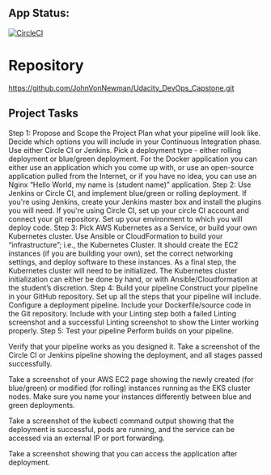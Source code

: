 ## App Status:
[![CircleCI](https://circleci.com/gh/JohnVonNewman/Udacity_DevOps_Capstone.svg?style=svg)](https://circleci.com/gh/JohnVonNewman/Udacity_DevOps_Capstone)
# Repository
https://github.com/JohnVonNewman/Udacity_DevOps_Capstone.git

## Project Tasks
Step 1: Propose and Scope the Project
Plan what your pipeline will look like.
Decide which options you will include in your Continuous Integration phase. Use either Circle CI or Jenkins.
Pick a deployment type - either rolling deployment or blue/green deployment.
For the Docker application you can either use an application which you come up with, or use an open-source application pulled from the Internet, or if you have no idea, you can use an Nginx “Hello World, my name is (student name)” application.
Step 2: Use Jenkins or Circle CI, and implement blue/green or rolling deployment.
If you're using Jenkins, create your Jenkins master box and install the plugins you will need.
If you're using Circle CI, set up your circle CI account and connect your git repository.
Set up your environment to which you will deploy code.
Step 3: Pick AWS Kubernetes as a Service, or build your own Kubernetes cluster.
Use Ansible or CloudFormation to build your “infrastructure”; i.e., the Kubernetes Cluster.
It should create the EC2 instances (if you are building your own), set the correct networking settings, and deploy software to these instances.
As a final step, the Kubernetes cluster will need to be initialized. The Kubernetes cluster initialization can either be done by hand, or with Ansible/Cloudformation at the student’s discretion.
Step 4: Build your pipeline
Construct your pipeline in your GitHub repository.
Set up all the steps that your pipeline will include.
Configure a deployment pipeline.
Include your Dockerfile/source code in the Git repository.
Include with your Linting step both a failed Linting screenshot and a successful Linting screenshot to show the Linter working properly.
Step 5: Test your pipeline
Perform builds on your pipeline.

Verify that your pipeline works as you designed it. Take a screenshot of the Circle CI or Jenkins pipeline showing the deployment, and all stages passed successfully.

Take a screenshot of your AWS EC2 page showing the newly created (for blue/green) or modified (for rolling) instances running as the EKS cluster nodes. Make sure you name your instances differently between blue and green deployments.

Take a screenshot of the kubectl command output showing that the deployment is successful, pods are running, and the service can be accessed via an external IP or port forwarding.

Take a screenshot showing that you can access the application after deployment.

